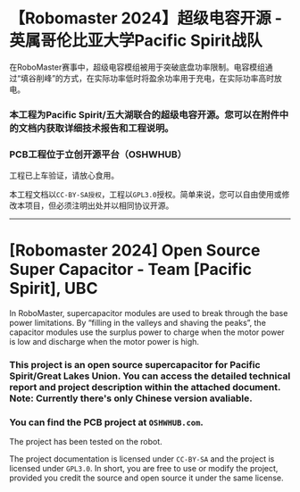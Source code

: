 # 【Robomaster 2024】超级电容开源 - 英属哥伦比亚大学Pacific Spirit战队

在RoboMaster赛事中，超级电容模组被用于突破底盘功率限制。电容模组通过“填谷削峰”的方式，在实际功率低时将盈余功率用于充电，在实际功率高时放电。

### 本工程为Pacific Spirit/五大湖联合的超级电容开源。您可以在附件中的文档内获取详细技术报告和工程说明。 
### PCB工程位于立创开源平台（OSHWHUB）

工程已上车验证，请放心食用。

本工程文档以``CC-BY-SA授权``，工程以``GPL3.0``授权。简单来说，您可以自由使用或修改本项目，但必须注明出处并以相同协议开源。


---

# [Robomaster 2024] Open Source Super Capacitor - Team [Pacific Spirit], UBC
In RoboMaster, supercapacitor modules are used to break through the base power limitations. By “filling in the valleys and shaving the peaks”, the capacitor modules use the surplus power to charge when the motor power is low and discharge when the motor power is high.

### This project is an open source supercapacitor for Pacific Spirit/Great Lakes Union. You can access the detailed technical report and project description within the attached document. Note: Currently there's only Chinese version avaliable.
### You can find the PCB project at ``OSHWHUB.com``.

The project has been tested on the robot.

The project documentation is licensed under ``CC-BY-SA`` and the project is licensed under ``GPL3.0``. In short, you are free to use or modify the project, provided you credit the source and open source it under the same license.